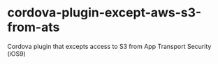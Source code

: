 # cordova-plugin-except-aws-s3-from-ats
Cordova plugin that excepts access to S3 from App Transport Security (iOS9)

